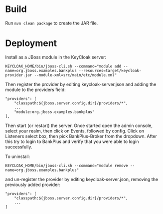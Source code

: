 
Build
=====

Run `mvn clean package` to create the JAR file.


Deployment
==========

Install as a JBoss module in the KeyCloak server:

    KEYCLOAK_HOME/bin/jboss-cli.sh --command="module add --name=org.jboss.examples.bankplus --resources=target/keycloak-provider.jar --module-xml=src/main/etc/module.xml"

Then register the provider by editing keycloak-server.json and adding the module to the providers field:

    "providers": [
        "classpath:${jboss.server.config.dir}/providers/*",
        ...
        "module:org.jboss.examples.bankplus"
    ],

Then start (or restart) the server. Once started open the admin console, select your realm, then click on Events,
followed by config. Click on Listeners select box, then pick BankPlus-Broker from the dropdown. After this try to login to BankPlus
and verify that you were able to login successfully.

To uninstall:

    KEYCLOAK_HOME/bin/jboss-cli.sh --command="module remove --name=org.jboss.examples.bankplus"

and un-register the provider by editing keycloak-server.json, removing the previously added provider:

    "providers": [
        "classpath:${jboss.server.config.dir}/providers/*",
        ...
    ]